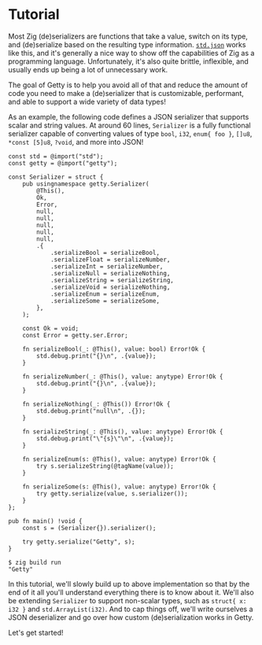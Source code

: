 # Tutorial

Most Zig (de)serializers are functions that take a value, switch on its type,
and (de)serialize based on the resulting type information.
[`std.json`](https://ziglang.org/documentation/master/std/#root;json) works
like this, and it's generally a nice way to show off the capabilities of Zig as
a programming language. Unfortunately, it's also quite brittle, inflexible, and
usually ends up being a lot of unnecessary work.

The goal of Getty is to help you avoid all of that and reduce the amount of
code you need to make a (de)serializer that is customizable, performant, and
able to support a wide variety of data types!

As an example, the following code defines a JSON serializer that supports
scalar and string values. At around 60 lines, `Serializer` is a fully
functional serializer capable of converting values of type `bool`, `i32`,
`enum{ foo }`, `[]u8`, `*const [5]u8`, `?void`, and more into JSON!

```zig title="Zig code"
const std = @import("std");
const getty = @import("getty");

const Serializer = struct {
    pub usingnamespace getty.Serializer(
        @This(),
        Ok,
        Error,
        null,
        null,
        null,
        null,
        null,
        .{
            .serializeBool = serializeBool,
            .serializeFloat = serializeNumber,
            .serializeInt = serializeNumber,
            .serializeNull = serializeNothing,
            .serializeString = serializeString,
            .serializeVoid = serializeNothing,
            .serializeEnum = serializeEnum,
            .serializeSome = serializeSome,
        },
    );

    const Ok = void;
    const Error = getty.ser.Error;

    fn serializeBool(_: @This(), value: bool) Error!Ok {
        std.debug.print("{}\n", .{value});
    }

    fn serializeNumber(_: @This(), value: anytype) Error!Ok {
        std.debug.print("{}\n", .{value});
    }

    fn serializeNothing(_: @This()) Error!Ok {
        std.debug.print("null\n", .{});
    }

    fn serializeString(_: @This(), value: anytype) Error!Ok {
        std.debug.print("\"{s}\"\n", .{value});
    }

    fn serializeEnum(s: @This(), value: anytype) Error!Ok {
        try s.serializeString(@tagName(value));
    }

    fn serializeSome(s: @This(), value: anytype) Error!Ok {
        try getty.serialize(value, s.serializer());
    }
};

pub fn main() !void {
    const s = (Serializer{}).serializer();

    try getty.serialize("Getty", s);
}
```


```console title="Shell session"
$ zig build run
"Getty"
```

In this tutorial, we'll slowly build up to above implementation so that by the
end of it all you'll understand everything there is to know about it. We'll
also be extending `Serializer` to support non-scalar types, such as `struct{ x:
i32 }` and `std.ArrayList(i32)`. And to cap things off, we'll write ourselves a
JSON deserializer and go over how custom (de)serialization works in Getty.

Let's get started!
